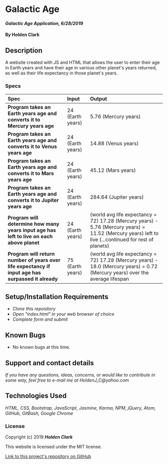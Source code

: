 # Galactic Age

#### _Galactic Age Application, 6/28/2019_

#### By **Holden Clark**

## Description

A website created with JS and HTML that allows the user to enter their age in Earth years and have their age in various other planet's years returned, as well as their life expectancy in those planet's years.

### Specs
| Spec | Input | Output |
| :-------------     | :------------- | :------------- |
| **Program takes an Earth years age and converts it to Mercury years age** | 24 (Earth years) | 5.76 (Mercury years) |
| **Program takes an Earth years age and converts it to Venus years age** | 24 (Earth years) | 14.88 (Venus years) |
| **Program takes an Earth years age and converts it to Mars years age** | 24 (Earth years) | 45.12 (Mars years) |
| **Program takes an Earth years age and converts it to Jupiter years age** | 24 (Earth years) | 284.64 (Jupiter years) |
| **Program will determine how many years input age has left to live on each above planet** | 24 (Earth years) | (world avg life expectancy = 72) 17.28 (Mercury years) - 5.76 (Mercury years) = 11.52 (Mercury years) left to live (...continued for rest of planets) |
| **Program will return number of years over life expectancy if input age has surpassed it already** | 75 (Earth years) | (world avg life expectancy = 72) 17.28 (Mercury years) - 18.0 (Mercury years) = 0.72 (Mercury years) over the average lifespan |

## Setup/Installation Requirements

* _Clone this repository_
* _Open "index.html" in your web browser of choice_
* _Complete form and submit_


## Known Bugs
* No known bugs at this time.

## Support and contact details

_If you have any questions, ideas, concerns, or would like to contribute in some way, feel free to e-mail me at HoldenJ_C@yahoo.com_

## Technologies Used
_HTML,_
_CSS,_
_Bootstrap,_
_JavaScript,_
_Jasmine,_
_Karma,_
_NPM,_
_jQuery,_
_Atom,_
_GitHub,_
_GitBash,_
_Google Chrome_

### License

Copyright (c) 2019 **_Holden Clark_**

This website is licensed under the MIT license.

[Link to this project's repository on GitHub](https://github.com/HoldenJC/galactic-age)
